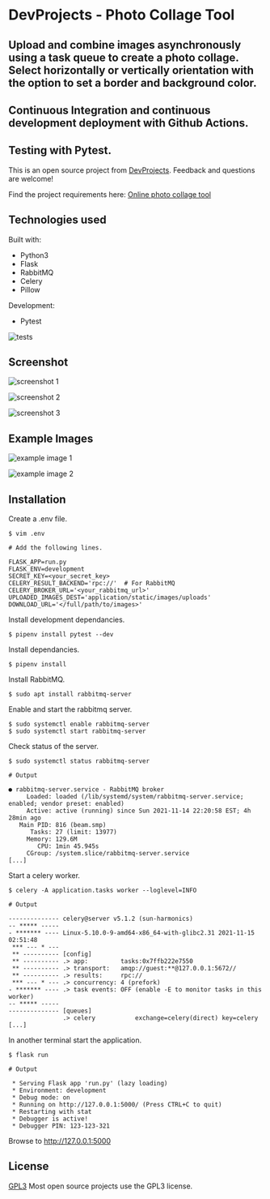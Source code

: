 # DevProjects - Photo Collage Tool

## Upload and combine images asynchronously using a task queue to create a photo collage. Select horizontally or vertically orientation with the option to set a border and background color. 

## Continuous Integration and continuous development deployment with Github Actions.

## Testing with Pytest.

This is an open source project from [DevProjects](http://www.codementor.io/projects). Feedback and questions are welcome!

Find the project requirements here: [Online photo collage tool](https://www.codementor.io/projects/web/online-photo-collage-tool-atx32mwend)

## Technologies used

Built with:

* Python3 
* Flask 
* RabbitMQ 
* Celery 
* Pillow 

Development:

* Pytest

![tests](https://github.com/brandon-wallace/photo-collage-tool/actions/workflows/python-app.yml/badge.svg)

## Screenshot 

![screenshot 1](screenshot1.png)

![screenshot 2](screenshot2.png)

![screenshot 3](screenshot3.png)

## Example Images 

![example image 1](collage_20211008-032021.png)

![example image 2](collage_20211008-040629.png)

## Installation

Create a .env file.
```
$ vim .env

# Add the following lines.

FLASK_APP=run.py
FLASK_ENV=development
SECRET_KEY=<your_secret_key>
CELERY_RESULT_BACKEND='rpc://'  # For RabbitMQ
CELERY_BROKER_URL='<your_rabbitmq_url>'
UPLOADED_IMAGES_DEST='application/static/images/uploads'
DOWNLOAD_URL='</full/path/to/images>'
```

Install development dependancies.

```
$ pipenv install pytest --dev
```

Install dependancies.

```
$ pipenv install
```

Install RabbitMQ.

```
$ sudo apt install rabbitmq-server
```

Enable and start the rabbitmq server.

```
$ sudo systemctl enable rabbitmq-server
$ sudo systemctl start rabbitmq-server
```

Check status of the server.

```
$ sudo systemctl status rabbitmq-server

# Output

● rabbitmq-server.service - RabbitMQ broker
     Loaded: loaded (/lib/systemd/system/rabbitmq-server.service; enabled; vendor preset: enabled)
     Active: active (running) since Sun 2021-11-14 22:20:58 EST; 4h 28min ago
   Main PID: 816 (beam.smp)
      Tasks: 27 (limit: 13977)
     Memory: 129.6M
        CPU: 1min 45.945s
     CGroup: /system.slice/rabbitmq-server.service
[...]
```

Start a celery worker.

```
$ celery -A application.tasks worker --loglevel=INFO

# Output

-------------- celery@server v5.1.2 (sun-harmonics)
-- ***** ----- 
- ******* ---- Linux-5.10.0-9-amd64-x86_64-with-glibc2.31 2021-11-15 02:51:48
 *** --- * --- 
 ** ---------- [config]
 ** ---------- .> app:         tasks:0x7ffb222e7550
 ** ---------- .> transport:   amqp://guest:**@127.0.0.1:5672//
 ** ---------- .> results:     rpc://
 *** --- * --- .> concurrency: 4 (prefork)
- ******* ---- .> task events: OFF (enable -E to monitor tasks in this worker)
-- ***** ----- 
-------------- [queues]
               .> celery           exchange=celery(direct) key=celery
[...]
```

In another terminal start the application.

```
$ flask run

# Output

 * Serving Flask app 'run.py' (lazy loading)
 * Environment: development
 * Debug mode: on
 * Running on http://127.0.0.1:5000/ (Press CTRL+C to quit)
 * Restarting with stat
 * Debugger is active!
 * Debugger PIN: 123-123-321
```

Browse to http://127.0.0.1:5000


## License

[GPL3](https://choosealicense.com/licenses/gpl-3.0/)
Most open source projects use the GPL3 license.

